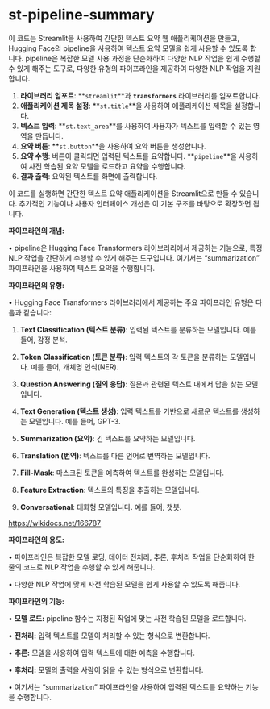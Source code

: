 # st-pipeline-summary
이 코드는 Streamlit을 사용하여 간단한 텍스트 요약 웹 애플리케이션을 만들고, Hugging Face의 pipeline을 사용하여 텍스트 요약 모델을 쉽게 사용할 수 있도록 합니다. pipeline은 복잡한 모델 사용 과정을 단순화하여 다양한 NLP 작업을 쉽게 수행할 수 있게 해주는 도구로, 다양한 유형의 파이프라인을 제공하여 다양한 NLP 작업을 지원합니다.  

1. **라이브러리 임포트**: **`streamlit`**과 **`transformers`** 라이브러리를 임포트합니다.
2. **애플리케이션 제목 설정**: **`st.title`**을 사용하여 애플리케이션 제목을 설정합니다.
3. **텍스트 입력**: **`st.text_area`**를 사용하여 사용자가 텍스트를 입력할 수 있는 영역을 만듭니다.
4. **요약 버튼**: **`st.button`**을 사용하여 요약 버튼을 생성합니다.
5. **요약 수행**: 버튼이 클릭되면 입력된 텍스트를 요약합니다. **`pipeline`**을 사용하여 사전 학습된 요약 모델을 로드하고 요약을 수행합니다.
6. **결과 출력**: 요약된 텍스트를 화면에 출력합니다.

이 코드를 실행하면 간단한 텍스트 요약 애플리케이션을 Streamlit으로 만들 수 있습니다. 추가적인 기능이나 사용자 인터페이스 개선은 이 기본 구조를 바탕으로 확장하면 됩니다.

**파이프라인의 개념:**

•	pipeline은 Hugging Face Transformers 라이브러리에서 제공하는 기능으로, 특정 NLP 작업을 간단하게 수행할 수 있게 해주는 도구입니다. 여기서는 “summarization” 파이프라인을 사용하여 텍스트 요약을 수행합니다.

**파이프라인의 유형:**

•	Hugging Face Transformers 라이브러리에서 제공하는 주요 파이프라인 유형은 다음과 같습니다:

1.	**Text Classification (텍스트 분류)**: 입력된 텍스트를 분류하는 모델입니다. 예를 들어, 감정 분석.

2.	**Token Classification (토큰 분류)**: 입력 텍스트의 각 토큰을 분류하는 모델입니다. 예를 들어, 개체명 인식(NER).

3.	**Question Answering (질의 응답)**: 질문과 관련된 텍스트 내에서 답을 찾는 모델입니다.

4.	**Text Generation (텍스트 생성)**: 입력 텍스트를 기반으로 새로운 텍스트를 생성하는 모델입니다. 예를 들어, GPT-3.

5.	**Summarization (요약)**: 긴 텍스트를 요약하는 모델입니다.

6.	**Translation (번역)**: 텍스트를 다른 언어로 번역하는 모델입니다.

7.	**Fill-Mask**: 마스크된 토큰을 예측하여 텍스트를 완성하는 모델입니다.

8.	**Feature Extraction**: 텍스트의 특징을 추출하는 모델입니다.

9.	**Conversational**: 대화형 모델입니다. 예를 들어, 챗봇.

https://wikidocs.net/166787

**파이프라인의 용도:**

•	파이프라인은 복잡한 모델 로딩, 데이터 전처리, 추론, 후처리 작업을 단순화하여 한 줄의 코드로 NLP 작업을 수행할 수 있게 해줍니다.

•	다양한 NLP 작업에 맞게 사전 학습된 모델을 쉽게 사용할 수 있도록 해줍니다.

**파이프라인의 기능:**

•	**모델 로드:** pipeline 함수는 지정된 작업에 맞는 사전 학습된 모델을 로드합니다.

•	**전처리:** 입력 텍스트를 모델이 처리할 수 있는 형식으로 변환합니다.

•	**추론:** 모델을 사용하여 입력 텍스트에 대한 예측을 수행합니다.

•	**후처리:** 모델의 출력을 사람이 읽을 수 있는 형식으로 변환합니다.

•	여기서는 “summarization” 파이프라인을 사용하여 입력된 텍스트를 요약하는 기능을 수행합니다.


